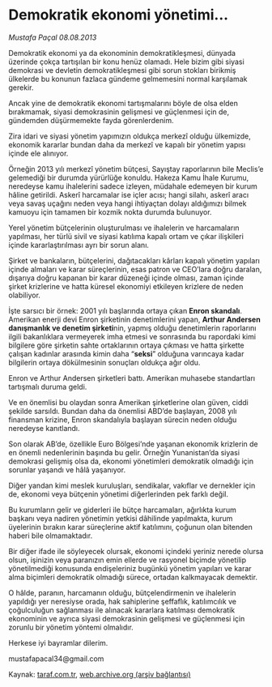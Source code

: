 # Demokratik ekonomi yönetimi...

*Mustafa Paçal 08.08.2013*

<div class="yazi"><p>Demokratik
 ekonomi ya da ekonominin demokratikleşmesi, dünyada üzerinde çokça 
tartışılan bir konu henüz olamadı. Hele bizim gibi siyasi demokrasi ve 
devletin demokratikleşmesi gibi sorun stokları birikmiş ülkelerde bu 
konunun fazlaca gündeme gelmemesini normal karşılamak gerekir.</p><p>Ancak
 yine de demokratik ekonomi tartışmalarını böyle de olsa elden 
bırakmamak, siyasi demokrasinin gelişmesi ve güçlenmesi için de, 
gündemden düşürmemekte fayda görenlerdenim.</p><p>Zira
 idari ve siyasi yönetim yapımızın oldukça merkezî olduğu ülkemizde, 
ekonomik kararlar bundan daha da merkezî ve kapalı bir yönetim yapısı 
içinde ele alınıyor.</p><p>Örneğin
 2013 yılı merkezî yönetim bütçesi, Sayıştay raporlarının bile Meclis’e 
gelemediği bir durumda yürürlüğe konuldu. Hakeza Kamu İhale Kurumu, 
neredeyse kamu ihalelerini sadece izleyen, müdahale edemeyen bir kurum 
hâline getirildi. Askerî harcamalar ise içler acısı; hangi silahı, 
askerî aracı veya savaş uçağını neden veya hangi ihtiyaçtan dolayı 
aldığımızı bilmek kamuoyu için tamamen bir kozmik nokta durumda 
bulunuyor.</p><p>Yerel
 yönetim bütçelerinin oluşturulması ve ihalelerin ve harcamaların 
yapılması, her türlü sivil ve siyasi katılıma kapalı ortam ve çıkar 
ilişkileri içinde kararlaştırılması ayrı bir sorun alanı.</p><p>Şirket
 ve bankaların, bütçelerini, dağıtacakları kârları kapalı yönetim 
yapıları içinde almaları ve karar süreçlerinin, esas patron ve CEO’lara 
doğru daralan, dışarıya doğru kapanan bir karar düzeneği içinde olması, 
zaman içinde şirket krizlerine ve hatta küresel ekonomiyi etkileyen 
krizlere de neden olabiliyor.</p><p>İşte sarsıcı bir örnek: 2001 yılı başlarında ortaya çıkan <strong>Enron skandalı</strong>. Amerikan enerji devi Enron şirketinin denetimlerini yapan, <strong>Arthur Andersen danışmanlık ve denetim şirketi</strong>nin,
 yapmış olduğu denetimlerin raporlarını ilgili bakanlıklara vermeyerek 
imha etmesi ve sonrasında bu rapordaki kimi bilgilere göre şirketin 
sahte ortaklarının ortaya çıkması ve hatta şirkette çalışan kadınlar 
arasında kimin daha “<strong>seksi</strong>” olduğuna varıncaya kadar bilgilerin ortaya dökülmesinin sonuçları oldukça ağır oldu.</p><p>Enron ve Arthur Andersen şirketleri battı. Amerikan muhasebe standartları tartışmalı duruma geldi. </p><p>Ve
 en önemlisi bu olaydan sonra Amerikan şirketlerine olan güven, ciddi 
şekilde sarsıldı. Bundan daha da önemlisi ABD’de başlayan, 2008 yılı 
finansman krizine, Enron skandalıyla başlayan sürecin neden olduğu 
neredeyse kanıtlandı.</p><p>Son
 olarak AB’de, özellikle Euro Bölgesi’nde yaşanan ekonomik krizlerin de 
en önemli nedenlerinin başında bu gelir. Örneğin Yunanistan’da siyasi 
demokrasi gelişmiş olsa da, ekonomi yönetimleri demokratik olmadığı için
 sorunlar yaşandı ve hâlâ yaşanıyor. </p><p>Diğer
 yandan kimi meslek kuruluşları, sendikalar, vakıflar ve dernekler için 
de, ekonomi veya bütçenin yönetimi diğerlerinden pek farklı değil.</p><p>Bu
 kurumların gelir ve giderleri ile bütçe harcamaları, ağırlıkta kurum 
başkanı veya nadiren yönetimin yetkisi dâhilinde yapılmakta, kurum 
üyelerinin bırakın karar süreçlerine aktif katılımını, çoğunun olan 
bitenden haberi bile olmamaktadır.</p><p>Bir
 diğer ifade ile söyleyecek olursak, ekonomi içindeki yeriniz nerede 
olursa olsun, işinizin veya paranızın emin ellerde ve rasyonel biçimde 
yönetilip yönetilmediği konusunda endişeleriniz bugünkü yönetim yapıları
 ve karar alma biçimleri demokratik olmadığı sürece, ortadan kalkmayacak
 demektir.</p><p>O
 hâlde, paranın, harcamanın olduğu, bütçelendirmenin ve ihalelerin 
yapıldığı yer neresiyse orada, hak sahiplerine şeffaflık, katılımcılık 
ve çoğulculuğun sağlanması ile alınacak kararlara katılması demokratik 
ekonominin ve ayrıca siyasi demokrasinin gelişmesi ve güçlenmesi için 
zorunlu bir yönetim yöntemi olmalıdır.</p><p>Herkese iyi bayramlar dilerim.</p><p>mustafapacal34@gmail.com</p>
</div>

Kaynak: [taraf.com.tr](http://www.taraf.com.tr:80/mustafa-pacal/makale-demokratik-ekonomi-yonetimi.htm), [web.archive.org (arşiv bağlantısı)](http://web.archive.org/web/20130903035304/http://www.taraf.com.tr:80/mustafa-pacal/makale-demokratik-ekonomi-yonetimi.htm)
